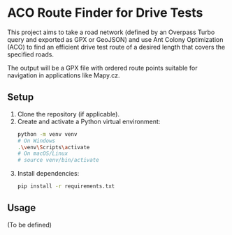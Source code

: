 # ACO Route Finder for Drive Tests

This project aims to take a road network (defined by an Overpass Turbo query and exported as GPX or GeoJSON) and use Ant Colony Optimization (ACO) to find an efficient drive test route of a desired length that covers the specified roads.

The output will be a GPX file with ordered route points suitable for navigation in applications like Mapy.cz.

## Setup

1.  Clone the repository (if applicable).
2.  Create and activate a Python virtual environment:
    ```bash
    python -m venv venv
    # On Windows
    .\venv\Scripts\activate
    # On macOS/Linux
    # source venv/bin/activate
    ```
3.  Install dependencies:
    ```bash
    pip install -r requirements.txt
    ```

## Usage

(To be defined)
